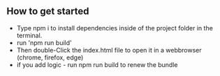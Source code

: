 ## How to get started

- Type npm i to install dependencies inside of the project folder in the terminal.
- run 'npm run build' 
- Then double-Click the index.html file to open it in a webbrowser (chrome, firefox, edge)
- if you add logic - run npm run build to renew the bundle




